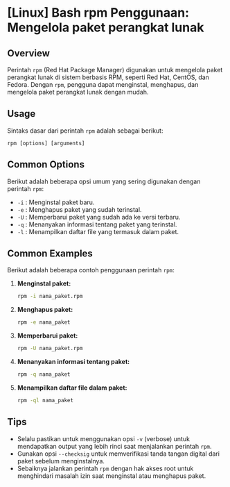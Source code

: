 # [Linux] Bash rpm Penggunaan: Mengelola paket perangkat lunak

## Overview
Perintah `rpm` (Red Hat Package Manager) digunakan untuk mengelola paket perangkat lunak di sistem berbasis RPM, seperti Red Hat, CentOS, dan Fedora. Dengan `rpm`, pengguna dapat menginstal, menghapus, dan mengelola paket perangkat lunak dengan mudah.

## Usage
Sintaks dasar dari perintah `rpm` adalah sebagai berikut:

```
rpm [options] [arguments]
```

## Common Options
Berikut adalah beberapa opsi umum yang sering digunakan dengan perintah `rpm`:

- `-i` : Menginstal paket baru.
- `-e` : Menghapus paket yang sudah terinstal.
- `-U` : Memperbarui paket yang sudah ada ke versi terbaru.
- `-q` : Menanyakan informasi tentang paket yang terinstal.
- `-l` : Menampilkan daftar file yang termasuk dalam paket.

## Common Examples
Berikut adalah beberapa contoh penggunaan perintah `rpm`:

1. **Menginstal paket:**
   ```bash
   rpm -i nama_paket.rpm
   ```

2. **Menghapus paket:**
   ```bash
   rpm -e nama_paket
   ```

3. **Memperbarui paket:**
   ```bash
   rpm -U nama_paket.rpm
   ```

4. **Menanyakan informasi tentang paket:**
   ```bash
   rpm -q nama_paket
   ```

5. **Menampilkan daftar file dalam paket:**
   ```bash
   rpm -ql nama_paket
   ```

## Tips
- Selalu pastikan untuk menggunakan opsi `-v` (verbose) untuk mendapatkan output yang lebih rinci saat menjalankan perintah `rpm`.
- Gunakan opsi `--checksig` untuk memverifikasi tanda tangan digital dari paket sebelum menginstalnya.
- Sebaiknya jalankan perintah `rpm` dengan hak akses root untuk menghindari masalah izin saat menginstal atau menghapus paket.